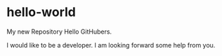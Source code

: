# hello-world
My new Repository
Hello GitHubers. 

I would like to be a developer.
I am looking forward some help from you.
